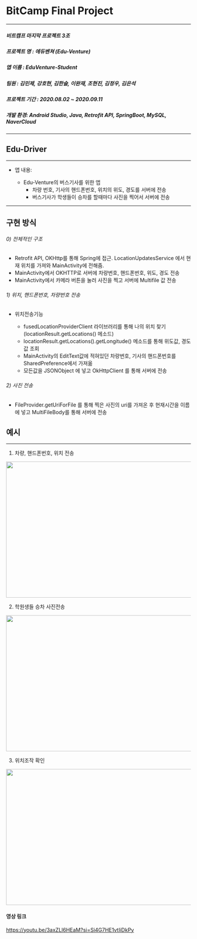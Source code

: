 
# BitCamp Final Project
<hr/>

##### 비트캠프 마지막 프로젝트 3조
##### 프로젝트 명 : 에듀벤쳐 (Edu-Venture)
##### 앱 이름 : EduVenture-Student
##### 팀원 : 김민제, 강호현, 김한슬, 이완재, 조현진, 김정우, 김은석
##### 프로젝트 기간 : 2020.08.02 ~ 2020.09.11
##### 개발 환경: Android Studio, Java, Retrofit API, SpringBoot, MySQL, NaverCloud
<hr/>

## Edu-Driver
<hr/>

+ 앱 내용:

  + Edu-Venture의 버스기사를 위한 앱
    + 차량 번호, 기사의 핸드폰번호, 위치의 위도, 경도를 서버에 전송
    + 버스기사가 학생들이 승차를 할때마다 사진을 찍어서 서버에 전송


<hr/>

## 구현 방식

######  0) 전체적인 구조

+ Retrofit API, OKHttp를 통해 Spring에 접근. LocationUpdatesService 에서 현재 위치를 가져와 MainActivity에 전해줌.
+ MainActivity에서 OKHTTP로 서버에 차량번호, 핸드폰번호, 위도, 경도 전송
+ MainActivity에서 카메라 버튼을 눌러 사진을 찍고 서버에 Multifile 값 전송


######  1) 위치, 핸드폰번호, 차량번호 전송

+ 위치전송기능

  + fusedLocationProviderClient 라이브러리를 통해 나의 위치 찾기(locationResult.getLocations() 메소드)
  + locationResult.getLocations().getLongitude() 메소드를 통해 위도값, 경도값 조회
  + MainActivity의 EditText값에 적혀있던 차량번호, 기사의 핸드폰번호를 SharedPreference에서 가져옮
  + 모든값을 JSONObject 에 넣고 OkHttpClient 를 통해 서버에 전송

######  2) 사진 전송

+   FileProvider.getUriForFile 를 통해 찍은 사진의 uri를 가져온 후 현재시간을 이름에 넣고 MultiFileBody를 통해 서버에 전송


## 예시

<hr/>

1) 차량, 핸드폰번호, 위치 전송

<img src="./images/1.gif"  width="700" height="370">

2) 학원생들 승차 사진전송

<img src="./images/2.gif"  width="700" height="370">

3) 위치조작 확인

<img src="./images/3.gif"  width="700" height="370">

#### 영상 링크
https://youtu.be/3axZLl6HEaM?si=Si4G7HE1vtIiDkPy